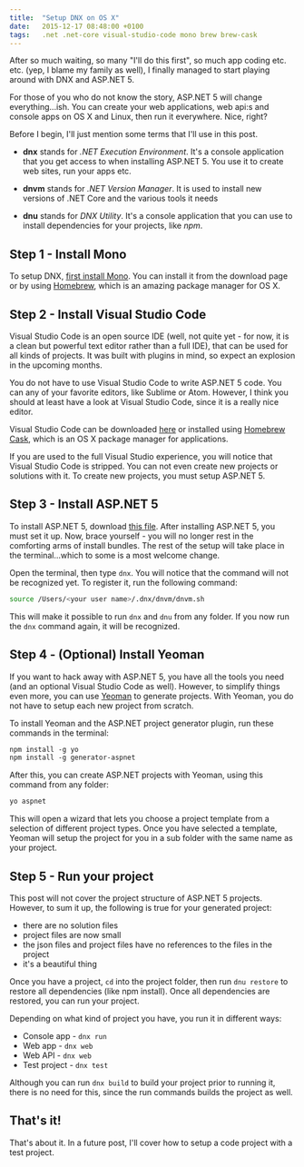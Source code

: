 ```yaml
---
title:  "Setup DNX on OS X"
date:   2015-12-17 08:48:00 +0100
tags:	.net .net-core visual-studio-code mono brew brew-cask
---
```


After so much waiting, so many "I'll do this first", so much app coding etc. etc.
(yep, I blame my family as well), I finally managed to start playing around with
DNX and ASP.NET 5.

For those of you who do not know the story, ASP.NET 5 will change everything...ish.
You can create your web applications, web api:s and console apps on OS X and Linux,
then run it everywhere. Nice, right?

Before I begin, I'll just mention some terms that I'll use in this post.

* **dnx** stands for *.NET Execution Environment*. It's a console application that
you get access to when installing ASP.NET 5. You use it to create web sites, run
your apps etc.

* **dnvm** stands for *.NET Version Manager*. It is used to install new versions of
.NET Core and the various tools it needs

* **dnu** stands for *DNX Utility*. It's a console application that you can use to
install dependencies for your projects, like *npm*.



## Step 1 - Install Mono

To setup DNX, [first install Mono](http://www.mono-project.com/download). You can
install it from the download page or by using [Homebrew](http://brew.sh/), which
is an amazing package manager for OS X.



## Step 2 - Install Visual Studio Code

Visual Studio Code is an open source IDE (well, not quite yet - for now, it is a
clean but powerful text editor rather than a full IDE), that can be used for all
kinds of projects. It was built with plugins in mind, so expect an explosion in
the upcoming months.

You do not have to use Visual Studio Code to write ASP.NET 5 code. You can any of
your favorite editors, like Sublime or Atom. However, I think you should at least
have a look at Visual Studio Code, since it is a really nice editor.

Visual Studio Code can be downloaded [here](https://go.microsoft.com/fwlink/?LinkID=534106)
or installed using [Homebrew Cask](https://caskroom.github.io/), which is an OS X
package manager for applications. 

If you are used to the full Visual Studio experience, you will notice that Visual
Studio Code is stripped. You can not even create new projects or solutions with it.
To create new projects, you must setup ASP.NET 5.



## Step 3 - Install ASP.NET 5

To install ASP.NET 5, download [this file](https://go.microsoft.com/fwlink/?LinkId=703940).
After installing ASP.NET 5, you must set it up. Now, brace yourself - you will no
longer rest in the comforting arms of install bundles. The rest of the setup will
take place in the terminal...which to some is a most welcome change.

Open the terminal, then type `dnx`. You will notice that the command will not be
recognized yet. To register it, run the following command:

```sh
source /Users/<your user name>/.dnx/dnvm/dnvm.sh
```

This will make it possible to run `dnx` and `dnu` from any folder. If you now run
the `dnx` command again, it will be recognized.



## Step 4 - (Optional) Install Yeoman

If you want to hack away with ASP.NET 5, you have all the tools you need (and an
optional Visual Studio Code as well). However, to simplify things even more, you
can use [Yeoman](http://yeoman.io) to generate projects. With Yeoman, you do not
have to setup each new project from scratch.

To install Yeoman and the ASP.NET project generator plugin, run these commands in
the terminal:

```sh
npm install -g yo
npm install -g generator-aspnet
```

After this, you can create ASP.NET projects with Yeoman, using this command from
any folder:

```sh
yo aspnet
```


This will open a wizard that lets you choose a project template from a selection
of different project types. Once you have selected a template, Yeoman will setup
the project for you in a sub folder with the same name as your project.



## Step 5 - Run your project

This post will not cover the project structure of ASP.NET 5 projects. However, to
sum it up, the following is true for your generated project:

* there are no solution files
* project files are now small
* the json files and project files have no references to the files in the project
* it's a beautiful thing

Once you have a project, `cd` into the project folder, then run `dnu restore` to
restore all dependencies (like npm install). Once all dependencies are restored,
you can run your project.

Depending on what kind of project you have, you run it in different ways:

* Console app - `dnx run`
* Web app - `dnx web`
* Web API - `dnx web`
* Test project - `dnx test`

Although you can run `dnx build` to build your project prior to running it, there
is no need for this, since the run commands builds the project as well.



## That's it!

That's about it. In a future post, I'll cover how to setup a code project with a
test project.